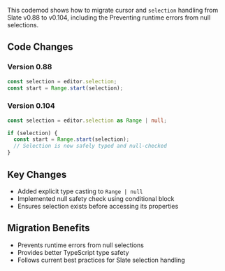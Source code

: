 
This codemod shows how to migrate cursor and ```selection``` handling from Slate v0.88 to v0.104, including the Preventing runtime errors from null selections.

## Code Changes

### Version 0.88 
```typescript
const selection = editor.selection;
const start = Range.start(selection);
```

### Version 0.104 
```typescript
const selection = editor.selection as Range | null;

if (selection) {
  const start = Range.start(selection);
  // Selection is now safely typed and null-checked
}
```

## Key Changes
- Added explicit type casting to `Range | null`
- Implemented null safety check using conditional block
- Ensures selection exists before accessing its properties

## Migration Benefits
- Prevents runtime errors from null selections
- Provides better TypeScript type safety
- Follows current best practices for Slate selection handling